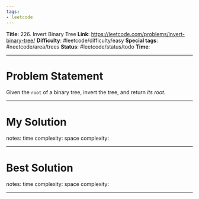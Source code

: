 ```yaml
---
tags:
- leetcode
---
```

**Title**: 226. Invert Binary Tree
**Link**: https://leetcode.com/problems/invert-binary-tree/
**Difficulty**: #leetcode/difficulty/easy 
**Special tags**: #neetcode/area/trees 
**Status**: #leetcode/status/todo 
**Time**: 

---
# Problem Statement
Given the `root` of a binary tree, invert the tree, and return _its root_.

---
# My Solution

notes: 
time complexity: 
space complexity: 

---
# Best Solution

notes: 
time complexity: 
space complexity: 

---

